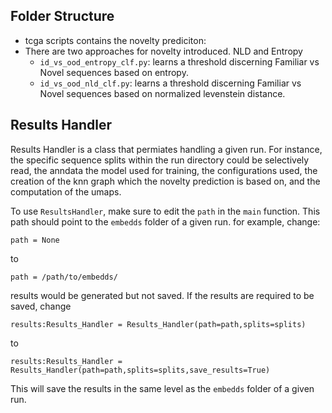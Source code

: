 ## Folder Structure
- tcga scripts contains the novelty prediciton:
- There are two approaches for novelty introduced. NLD and Entropy 
  - `id_vs_ood_entropy_clf.py`: learns a threshold discerning Familiar vs Novel sequences based on entropy.
  - `id_vs_ood_nld_clf.py`: learns a threshold discerning Familiar vs Novel sequences based on normalized levenstein distance.

    
  
## Results Handler
Results Handler is a class that permiates handling a given run. For instance, the specific sequence splits within the run directory could be selectively read, the anndata the model used for training, the configurations used, the creation of the knn graph which the novelty prediction is based on, and the computation of the umaps. 

To use `ResultsHandler`, make sure to edit the `path` in the `main` function. This path should point to the `embedds` folder of a given run. for example, change:

```
path = None
```

to

```
path = /path/to/embedds/
```

results would be generated but not saved. If the results are required to be saved, change 

```
results:Results_Handler = Results_Handler(path=path,splits=splits)
```
to
```
results:Results_Handler = Results_Handler(path=path,splits=splits,save_results=True)
```
This will save the results in the same level as the `embedds` folder of a given run.
